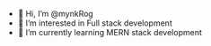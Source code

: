 - 👋 Hi, I’m @mynkRog
- 👀 I’m interested in Full stack development
- 🌱 I’m currently learning MERN stack development
<!---
mynkRog/mynkRog is a ✨ special ✨ repository because its `README.md` (this file) appears on your GitHub profile.
You can click the Preview link to take a look at your changes.
--->
